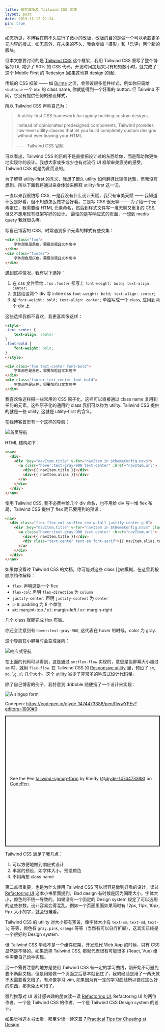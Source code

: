 ```yaml
---
title: 博客改版及 Tailwind CSS 实践
layout: post
date: 2019-11-12 21:24
pin: true
---
```


如您所见，本博客在前不久进行了微小的改版，改版的目的是做一个可以承载更多元内容的版式，如无意外，在未来的不久，我会增加「摄影」和「乐评」两个新的版块。

但本文想要讨论的是 [Tailwind CSS](https://tailwindcss.com) 这个框架，我用 Tailwind CSS 重写了整个博客的 UI, 减少了 90% 的 CSS 代码，开发时间加起来只有短短数小时，就完成了这个 Mobile First 的 Redesign (如果这也算 design 的话).

传统的 CSS 框架 —— 如 [Bulma](https://bulma.io/) 之流，会预设很多组件样式，例如你只需给 `<button>` 一个 `btn` 的 class name, 你就能得到一个好看的 button. 但 Tailwind 不同，它没有提供任何的预设样式，

所以 Tailwind CSS 声称自己为：

> A utility-first CSS framework for rapidly building custom designs.
>
> Instead of opinionated predesigned components, Tailwind provides low-level utility classes that let you build completely custom designs without ever leaving your HTML.
>
> —— Tailwind CSS 官网

可以看出，Tailwind CSS 的目的不是直接把设计过的东西给你，而是帮助你更快地实现你的设计。我想大家或多或少也有对流行 UI 框架审美疲劳的感受，Tailwind CSS 就是为此而设的。

为了解释 utility-first 的含义，我想了很久 utility 如何翻译比较信达雅，但我没有想到。所以下面我将通过亲身体验来解释 utility-first 这一词。

一直以来我很怕写 CSS, 一是我没有什么设计天赋，我只有审美天赋 —— 我知道什么是好看，但不知道怎么做才会好看。二是写 CSS 很无聊 —— 为了给一个元素定位，我需要给 HTML 元素命名，然后到样式文件写一堆无聊又重复的 CSS, 但又不想用现有框架写好的设计。 最怕的是写响应式的页面，一想到 media query 我就很头疼。

写自己博客的 CSS，时常遇到多个元素的样式有些交集：

```html
<div class="foo">
	字体颜色是黑色，需要加粗且文本居中
</div>
<div class="footer">
	字体颜色是灰色，需要加粗且文本居中
</div>
```

遇到这种情况，我有以下选择：

1. 在 css 文件里给 `.foo` `.footer` 都写上 `font-weight: bold; text-align: center;`
2. 直接给这两个 div 写 inline css `font-weight: bold; text-align: center;`
3. 给 `font-weight: bold; text-align: center;` 单独写成一个 class, 应用到两个 div 上

这些选择我都不喜欢，我更喜欢像这样：

```html
<style>
.text-center {
	text-align: center
}
.font-bold {
	font-weight: bold;
}
</style>

<div class="foo text-center font-bold">
	字体颜色是黑色，需要加粗且文本居中
</div>
<div class="footer text-center font-bold">
	字体颜色是灰色，需要加粗且文本居中
</div>
```

我喜欢像这样把一些常用的 CSS 原子化，这样可以直接通过 class name 复用到任何的元素。这些原子化的通用的 class 我们可以称为 utility. Tailwind CSS 提供的就是一些 utility, 这就是 utility-first 的含义。

在我博客首页有一个这样的导航：

![首页导航](https://gbstatic.djyde.com/blog/%E6%88%AA%E5%B1%8F2019-11-12%E4%B8%8B%E5%8D%887.59.44.png)

HTML 结构如下：

```html
<nav>
  <div>
    <div :key="navItem.title" v-for="navItem in $themeConfig.navs">
      <a class="hover:text-gray-900 text-center" :href="navItem.url">
        <div>{{ navItem.title }}</div>
        <div>{{ navItem.alias }}</div>
      </a>
    </div>
  </div>
</nav>
```

使用 Tailwind CSS, 我不必费神给几个 div 命名，也不用给 div 写一堆 flex 布局，Tailwind CSS 提供了 flex 而已要用到的预设：

```html
<nav>
  <div class="flex flex-col sm:flex-row w-full justify-center p-8">
    <div :key="navItem.title" v-for="navItem in $themeConfig.navs" class="mt-6 sm:mt-0 sm:ml-6 sm:mr-6 text-gray-600">
      <a class="hover:text-gray-900 text-center" :href="navItem.url">
        <div>{{ navItem.title }}</div>
        <div class="text-center text-sm font-serif">{{ navItem.alias.toUpperCase() }}</div>
      </a>
    </div>
  </div>
</nav>
````

如果你没看过 Tailwind CSS 的文档，你可能对这些 class 比较模糊，在这里我按顺序稍作解释：

- `flex`: 声明这是一个 flex
- `flex-col`: 声明 `flex-direction` 为 `column`
- `justify-center`: 声明 `justify-content` 为 `center`
- `p-8`: padding 为 8 个单位
- `mt`: margint-top / `ml`: margin-left / `mr`: margin-right

几个 class 就能完成 flex 布局。

你还会注意到有 `hover:text-gray-900`, 这代表在 hover 的时候，color 为 gray.

这个导航在小屏幕时会变成竖向：

![响应式导航](https://gbstatic.djyde.com/blog/nav-demo.gif)

在上面的代码可以看到，这是通过 `sm:flex-flow` 实现的，意思是当屏幕大小超过 `sm` 时，就用 `flex-flow`. 在 Tailwind CSS 的 [Responsive utility](https://tailwindcss.com/docs/responsive-design) 里，预设了 `sm`, `md`, `lg`, `xl` 几个大小。这个 utility 减少了非常多的响应式设计代码量。

除了自己博客的例子，我特意到 dribbble 随便搜了一个设计来实现：

<img alt="A singup form" class="sm:w-2/3" src="https://gbstatic.djyde.com/blog/%E6%88%AA%E5%B1%8F2019-11-12%E4%B8%8B%E5%8D%887.27.31.png" />

Codepen: https://codepen.io/djyde-1474473388/pen/RwwYPEv?editors=1000#0

<p class="codepen" data-height="426" data-theme-id="default" data-default-tab="html,result" data-user="djyde-1474473388" data-slug-hash="RwwYPEv" style="height: 426px; box-sizing: border-box; display: flex; align-items: center; justify-content: center; border: 2px solid; margin: 1em 0; padding: 1em;" data-pen-title="tailwind-signup-form">
  <span>See the Pen <a href="https://codepen.io/djyde-1474473388/pen/RwwYPEv">
  tailwind-signup-form</a> by Randy (<a href="https://codepen.io/djyde-1474473388">@djyde-1474473388</a>)
  on <a href="https://codepen.io">CodePen</a>.</span>
</p>
<script async src="https://static.codepen.io/assets/embed/ei.js"></script>

Tailwind CSS 满足了我几点：

1. 可以方便地做到响应式设计
2. 丰富的预设，如字体大小，预设颜色
3. 不用再想 class name

第二点很重要，也是为什么使用 Tailwind CSS 可以很容易做到好看的设计。读过 [Refactoring UI](https://refactoringui.com/book/) 这本小书里面提到，Bad design 有时候是因为间距大小，字体大小，颜色的不统一导致的。如果没有一个固定的 Design system 规定了可以选用的这些参数，设计容易变得混乱。例如一个页面里面如果同时有 12px, 11px, 10px, 9px 大小的字，就会很难看。

Tailwind CSS 的 utility 对大小都有预设，像字体大小有 `text-sm`, `text-md`, `text-lg` 等等，颜色有 `gray`, `pink`, `orange` 等等（当然有可以自行扩展），这其实已经是一个很好的 Design system.

但 Tailwind CSS 毕竟不是一个组件框架，开发现代 Web App 的时候，只有 CSS 显然是不够的。如果选择 Tailwind CSS, 那就代表很有可能很多 (React, Vue) 组件需要自己动手实现。

另一个需要注意的地方是使用 Tailwind CSS 有一定的学习曲线，刚开始不可避免要不断翻文档，但是用她做一个页面之后基本就记住了，我的经验是用了一两天就不太需要看文档了。有点像学习 vim, 如果因为有一定的学习曲线所以错过这么好的东西，那未免太可惜了。

强烈推荐对 UI 设计感兴趣的朋友读一读 [Refactoring UI](https://refactoringui.com/book/), Refactoring UI 的两位作者，一个是 Tailwind CSS 的作者，一个是 Tailwind CSS Design system 的设计。

如果觉得这本书太贵，那至少读一读这篇 [7 Practical Tips for Cheating at Design](https://medium.com/refactoring-ui/7-practical-tips-for-cheating-at-design-40c736799886).